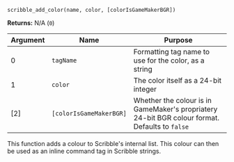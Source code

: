 `scribble_add_color(name, color, [colorIsGameMakerBGR])`

**Returns:** N/A (`0`)

|Argument|Name                   |Purpose                                                                                       |
|--------|-----------------------|----------------------------------------------------------------------------------------------|
|0       |`tagName`              |Formatting tag name to use for the color, as a string                                         |
|1       |`color`                |The color itself as a 24-bit integer                                                          |
|[2]     |`[colorIsGameMakerBGR]`|Whether the colour is in GameMaker's propriatery 24-bit BGR colour format. Defaults to `false`|

This function adds a colour to Scribble's internal list. This colour can then be used as an inline command tag in Scribble strings.